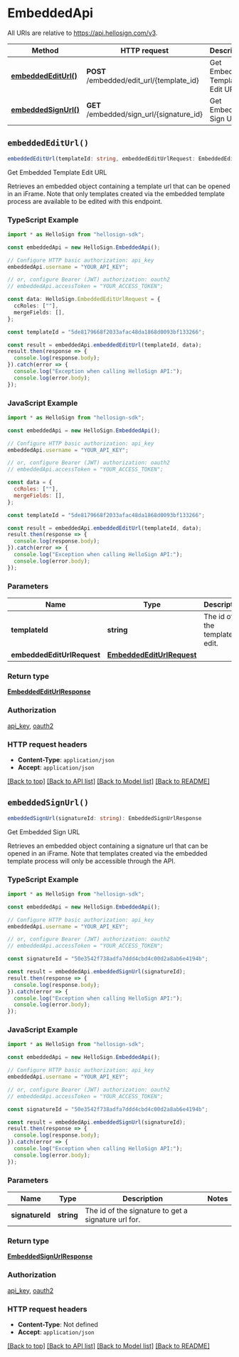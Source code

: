 # EmbeddedApi

All URIs are relative to https://api.hellosign.com/v3.

| Method | HTTP request | Description |
| ------------- | ------------- | ------------- |
| [**embeddedEditUrl()**](EmbeddedApi.md#embeddedEditUrl) | **POST** /embedded/edit_url/{template_id} | Get Embedded Template Edit URL |
| [**embeddedSignUrl()**](EmbeddedApi.md#embeddedSignUrl) | **GET** /embedded/sign_url/{signature_id} | Get Embedded Sign URL |


## `embeddedEditUrl()`

```typescript
embeddedEditUrl(templateId: string, embeddedEditUrlRequest: EmbeddedEditUrlRequest): EmbeddedEditUrlResponse
```

Get Embedded Template Edit URL

Retrieves an embedded object containing a template url that can be opened in an iFrame. Note that only templates created via the embedded template process are available to be edited with this endpoint.

### TypeScript Example

```typescript
import * as HelloSign from "hellosign-sdk";

const embeddedApi = new HelloSign.EmbeddedApi();

// Configure HTTP basic authorization: api_key
embeddedApi.username = "YOUR_API_KEY";

// or, configure Bearer (JWT) authorization: oauth2
// embeddedApi.accessToken = "YOUR_ACCESS_TOKEN";

const data: HelloSign.EmbeddedEditUrlRequest = {
  ccRoles: [""],
  mergeFields: [],
};

const templateId = "5de8179668f2033afac48da1868d0093bf133266";

const result = embeddedApi.embeddedEditUrl(templateId, data);
result.then(response => {
  console.log(response.body);
}).catch(error => {
  console.log("Exception when calling HelloSign API:");
  console.log(error.body);
});

```

### JavaScript Example

```javascript
import * as HelloSign from "hellosign-sdk";

const embeddedApi = new HelloSign.EmbeddedApi();

// Configure HTTP basic authorization: api_key
embeddedApi.username = "YOUR_API_KEY";

// or, configure Bearer (JWT) authorization: oauth2
// embeddedApi.accessToken = "YOUR_ACCESS_TOKEN";

const data = {
  ccRoles: [""],
  mergeFields: [],
};

const templateId = "5de8179668f2033afac48da1868d0093bf133266";

const result = embeddedApi.embeddedEditUrl(templateId, data);
result.then(response => {
  console.log(response.body);
}).catch(error => {
  console.log("Exception when calling HelloSign API:");
  console.log(error.body);
});

```

### Parameters

|Name | Type | Description  | Notes |
| ------------- | ------------- | ------------- | ------------- |
| **templateId** | **string**| The id of the template to edit. | |
| **embeddedEditUrlRequest** | [**EmbeddedEditUrlRequest**](../model/EmbeddedEditUrlRequest.md)|  | |

### Return type

[**EmbeddedEditUrlResponse**](../model/EmbeddedEditUrlResponse.md)

### Authorization

[api_key](../../README.md#api_key), [oauth2](../../README.md#oauth2)

### HTTP request headers

- **Content-Type**: `application/json`
- **Accept**: `application/json`

[[Back to top]](#) [[Back to API list]](../../README.md#endpoints)
[[Back to Model list]](../../README.md#models)
[[Back to README]](../../README.md)

## `embeddedSignUrl()`

```typescript
embeddedSignUrl(signatureId: string): EmbeddedSignUrlResponse
```

Get Embedded Sign URL

Retrieves an embedded object containing a signature url that can be opened in an iFrame. Note that templates created via the embedded template process will only be accessible through the API.

### TypeScript Example

```typescript
import * as HelloSign from "hellosign-sdk";

const embeddedApi = new HelloSign.EmbeddedApi();

// Configure HTTP basic authorization: api_key
embeddedApi.username = "YOUR_API_KEY";

// or, configure Bearer (JWT) authorization: oauth2
// embeddedApi.accessToken = "YOUR_ACCESS_TOKEN";

const signatureId = "50e3542f738adfa7ddd4cbd4c00d2a8ab6e4194b";

const result = embeddedApi.embeddedSignUrl(signatureId);
result.then(response => {
  console.log(response.body);
}).catch(error => {
  console.log("Exception when calling HelloSign API:");
  console.log(error.body);
});

```

### JavaScript Example

```javascript
import * as HelloSign from "hellosign-sdk";

const embeddedApi = new HelloSign.EmbeddedApi();

// Configure HTTP basic authorization: api_key
embeddedApi.username = "YOUR_API_KEY";

// or, configure Bearer (JWT) authorization: oauth2
// embeddedApi.accessToken = "YOUR_ACCESS_TOKEN";

const signatureId = "50e3542f738adfa7ddd4cbd4c00d2a8ab6e4194b";

const result = embeddedApi.embeddedSignUrl(signatureId);
result.then(response => {
  console.log(response.body);
}).catch(error => {
  console.log("Exception when calling HelloSign API:");
  console.log(error.body);
});

```

### Parameters

|Name | Type | Description  | Notes |
| ------------- | ------------- | ------------- | ------------- |
| **signatureId** | **string**| The id of the signature to get a signature url for. | |

### Return type

[**EmbeddedSignUrlResponse**](../model/EmbeddedSignUrlResponse.md)

### Authorization

[api_key](../../README.md#api_key), [oauth2](../../README.md#oauth2)

### HTTP request headers

- **Content-Type**: Not defined
- **Accept**: `application/json`

[[Back to top]](#) [[Back to API list]](../../README.md#endpoints)
[[Back to Model list]](../../README.md#models)
[[Back to README]](../../README.md)
